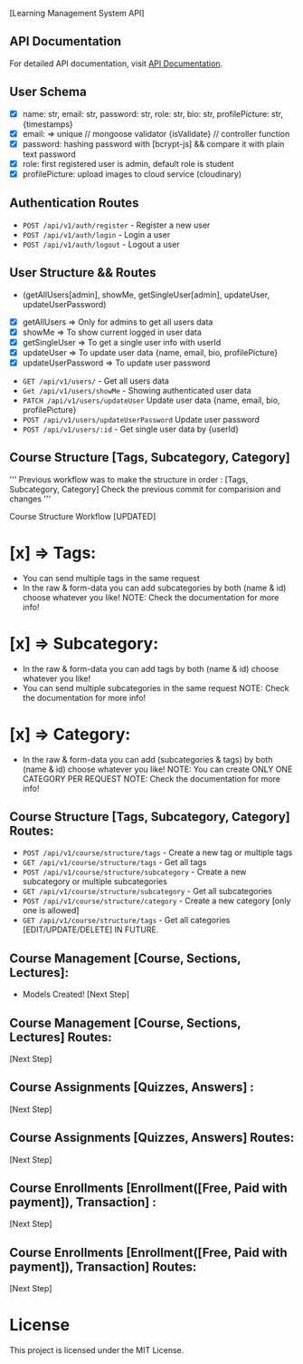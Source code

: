 [Learning Management System API]

## API Documentation

For detailed API documentation, visit [API Documentation](http://localhost:5000/api-docs).

## User Schema

- [x] name: str, email: str, password: str, role: str, bio: str, profilePicture: str, {timestamps}
- [x] email: => unique // mongoose validator {isValidate} // controller function
- [x] password: hashing password with [bcrypt-js] && compare it with plain text password
- [x] role: first registered user is admin, default role is student
- [x] profilePicture: upload images to cloud service (cloudinary)

## Authentication Routes

- `POST /api/v1/auth/register` - Register a new user
- `POST /api/v1/auth/login` - Login a user
- `POST /api/v1/auth/logout` - Logout a user

## User Structure && Routes

- (getAllUsers[admin], showMe, getSingleUser[admin], updateUser, updateUserPassword)
- [x] getAllUsers => Only for admins to get all users data
- [x] showMe => To show current logged in user data
- [x] getSingleUser => To get a single user info with userId
- [x] updateUser => To update user data {name, email, bio, profilePicture}
- [x] updateUserPassword => To update user password

- `GET /api/v1/users/` - Get all users data
- `Get /api/v1/users/showMe` - Showing authenticated user data
- `PATCH /api/v1/users/updateUser` Update user data {name, email, bio, profilePicture}
- `POST /api/v1/users/updateUserPassword` Update user password
- `POST /api/v1/users/:id` - Get single user data by {userId}

## Course Structure [Tags, Subcategory, Category]

'''
Previous workflow was to make the structure in order : [Tags, Subcategory, Category]
Check the previous commit for comparision and changes
'''

Course Structure Workflow [UPDATED]

# [x] => Tags:

- You can send multiple tags in the same request
- In the raw & form-data you can add subcategories by both (name & id) choose whatever you like!
  NOTE: Check the documentation for more info!

# [x] => Subcategory:

- In the raw & form-data you can add tags by both (name & id) choose whatever you like!
- You can send multiple subcategories in the same request
  NOTE: Check the documentation for more info!

# [x] => Category:

- In the raw & form-data you can add (subcategories & tags) by both (name & id) choose whatever you like!
  NOTE: You can create ONLY ONE CATEGORY PER REQUEST
  NOTE: Check the documentation for more info!

## Course Structure [Tags, Subcategory, Category] Routes:

- `POST /api/v1/course/structure/tags` - Create a new tag or multiple tags
- `GET /api/v1/course/structure/tags` - Get all tags
- `POST /api/v1/course/structure/subcategory` - Create a new subcategory or multiple subcategories
- `GET /api/v1/course/structure/subcategory` - Get all subcategories
- `POST /api/v1/course/structure/category` - Create a new category [only one is allowed]
- `GET /api/v1/course/structure/tags` - Get all categories
  [EDIT/UPDATE/DELETE] IN FUTURE.

## Course Management [Course, Sections, Lectures]:

- Models Created!
  [Next Step]

## Course Management [Course, Sections, Lectures] Routes:

[Next Step]

## Course Assignments [Quizzes, Answers] :

[Next Step]

## Course Assignments [Quizzes, Answers] Routes:

[Next Step]

## Course Enrollments [Enrollment([Free, Paid with payment]), Transaction] :

[Next Step]

## Course Enrollments [Enrollment([Free, Paid with payment]), Transaction] Routes:

[Next Step]

# License

This project is licensed under the MIT License.
